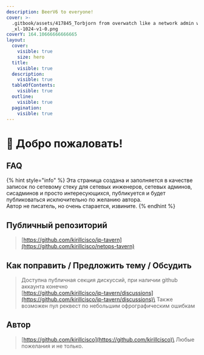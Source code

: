 ```yaml
---
description: BeerV6 to everyone!
cover: >-
  .gitbook/assets/417845_Torbjorn from overwatch like a network admin with
  _xl-1024-v1-0.png
coverY: 164.10666666666665
layout:
  cover:
    visible: true
    size: hero
  title:
    visible: true
  description:
    visible: true
  tableOfContents:
    visible: true
  outline:
    visible: true
  pagination:
    visible: true
---
```


# 🍻 Добро пожаловать!

## FAQ

{% hint style="info" %}
Эта страница создана и заполняется в качестве записок по сетевому стеку для сетевых инженеров, сетевых админов, сисадминов и просто интересующихся, публикуется и будет публиковаться исключительно по желанию автора.\
Автор не писатель, но очень старается, извините.
{% endhint %}

## Публичный репозиторий

> [https://github.com/kirillcisco/ip-tavern](https://github.com/kirillcisco/netops-tavern)

## Как поправить / Предложить тему / Обсудить

> Доступна публичная секция дискуссий, при наличии github аккаунта конечно\
> [https://github.com/kirillcisco/ip-tavern/discussions](https://github.com/kirillcisco/ip-tavern/discussions)\
> Также возможен пул реквест по небольшим офрографическим ошибкам

## Автор

> [https://github.com/kirillcisco](https://github.com/kirillcisco)\
> Любые пожелания и не только.&#x20;

